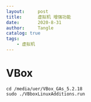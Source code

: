 ```yaml
---
layout:     post
title:      虚拟机 增强功能
date:       2020-8-31
author:     Tangle
catalog: true
tags:
    - 虚拟机
---
```


# VBox

```
cd /media/uer/VBox_GAs_5.2.18
sudo ./VBboxLinuxAdditions.run
```
